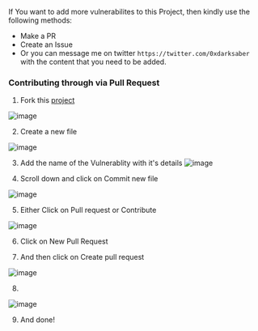 If You want to add more vulnerabilites to this Project, then kindly use the following methods:

* Make a PR
* Create an Issue
* Or you can message me on twitter `https://twitter.com/0xdarksaber` with the content that you need to be added.


### Contributing through via Pull Request
1. Fork this [project](https://github.com/rahul0x00/BugBountyClass)

![image](https://user-images.githubusercontent.com/104289350/190866771-e07e8b45-26ef-473f-b14d-a7aade9eec85.png)


2. Create a new file 

![image](https://user-images.githubusercontent.com/104289350/190866964-541d437d-85d2-4984-9fbe-c055c2c13928.png)


3. Add the name of the Vulnerablity with it's details
![image](https://user-images.githubusercontent.com/104289350/190867059-ad2b1194-1877-46aa-8a08-66837a1d4158.png)


4. Scroll down and click on Commit new file

![image](https://user-images.githubusercontent.com/104289350/190867089-60d69b04-f2d0-41cd-a1d3-71e184ff1ff1.png)

5. Either Click on Pull request or Contribute

![image](https://user-images.githubusercontent.com/104289350/190867194-9be1a9bd-4fe5-456c-8435-d8223c6e764a.png)

6. Click on New Pull Request

7. And then click on Create pull request

![image](https://user-images.githubusercontent.com/104289350/190867286-735781c2-e1b2-4868-b909-d0b74f30c0af.png)

8.
![image](https://user-images.githubusercontent.com/104289350/190867323-9ae06ada-b47c-4341-bdad-4a98baf74cfe.png)

9. And done!
